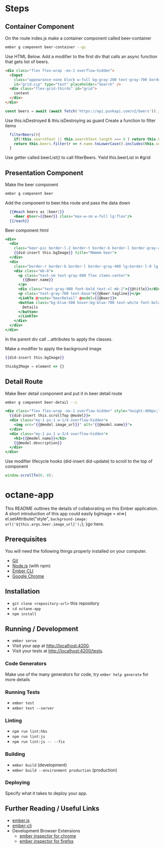 # Steps

## Container Component
On the route index.js make a container component called beer-container

``` bash
ember g component beer-container --gc
```

Use HTML Below. Add a modifier to the first div that calls an async function that gets list of beers.

``` html
<div class="flex flex-wrap -mx-1 overflow-hidden">
  <Input
    class="appearance-none block w-full bg-gray-200 text-gray-700 border border-gray-200 rounded py-3 px-4 leading-tight focus:outline-none focus:bg-white focus:border-gray-500"
    id="grid-zip" type="text" placeholder="Search" />
  <div class="flex-grid-thirds" id="grid">
    content
  </div>
</div>
```

``` javascript
const beers = await (await fetch('https://api.punkapi.com/v2/beers')).json();
```

Use this.isDestroyed & this.isDestroying as guard
Create a function to filter items

```javascript
  filterBeers(){
    if(!this.searchText || this.searchText.length === 0 ) return this.beers;
    return this.beers.filter(r => r.name.toLowerCase().includes(this.searchText.toLowerCase().trim()))
  }
```

Use getter called beerList() to call filterBeers. Yield this.beerList in #grid

## Presentation Component

Make the beer component

``` bash
ember g component beer
```

Add the component to beer.hbs route and pass the data down

``` handlebars
  {{#each beers as |beer|}}
    <Beer @beer={{beer}} class="max-w-sm w-full lg:flex"/>
  {{/each}}
```

Beer component html

```handlebars
<div>
  <div
    class="beer-pic border-l-2 border-t border-b border-l border-gray-400  lg:border-gray-400 h-48 lg:h-auto lg:w-48 flex-none bg-cover rounded-t lg:rounded-t-none lg:rounded-l text-center overflow-hidden"
    {{did-insert this.bgImage}} title="Mmmmm beer">
  </div>
  <div
    class="border-r border-b border-l border-gray-400 lg:border-l-0 lg:border-t lg:border-gray-400 bg-white rounded-b lg:rounded-b-none lg:rounded-r p-4 flex flex-col justify-between leading-normal">
    <div class="mb-8">
      <p class="text-sm text-gray-600 flex items-center">
        {{@beer.name}}
      </p>
      <div class="text-gray-900 font-bold text-xl mb-2">{{@title}}</div>
      <p class="text-gray-700 text-base">{{@beer.tagline}}</p>
      <LinkTo @route="beerDetail" @model={{@beer}}>
      <button class="bg-blue-500 hover:bg-blue-700 text-white font-bold py-2 px-4 rounded" type="button">
        Details
      </button>
      </LinkTo>
    </div>
  </div>
</div>
```

In the parent div call ...attributes to apply the classes.

Make a modifier to apply the background image

```handlebars
{{did-insert this.bgImage}}
```

```javascript
thisbgIMage = element => {}
```

## Detail Route

Make Beer detail component and put it in beer detail route

```bash
ember g component beer-detail --c
```

```handlebars
<div class="flex flex-wrap -mx-1 overflow-hidden" style="height:400px;" {{did-update this.scrollTop @model}}
  {{did-insert this.scrollTop @model}}>
  <div class="my-1 px-1 w-1/4 overflow-hidden">
    <img src="{{@model.image_url}}" alt="{{@model.name}}">
  </div>
  <div class="my-1 px-1 w-3/4 overflow-hidden">
    <h1>{{@model.name}}</h1>
    {{@model.description}}
  </div>
</div>
```

Use modifier lifecycle hooks (did-insert did-update) to scroll to the top of component

```javascript
window.scrollTo(0, 0);
```

# octane-app

This README outlines the details of collaborating on this Ember application.
A short introduction of this app could easily   bgImage = el=>{
    el.setAttribute("style", `background-image: url('${this.args.beer.image_url}');`);
  }go here.

## Prerequisites

You will need the following things properly installed on your computer.

* [Git](https://git-scm.com/)
* [Node.js](https://nodejs.org/) (with npm)
* [Ember CLI](https://ember-cli.com/)
* [Google Chrome](https://google.com/chrome/)

## Installation

* `git clone <repository-url>` this repository
* `cd octane-app`
* `npm install`

## Running / Development

* `ember serve`
* Visit your app at [http://localhost:4200](http://localhost:4200).
* Visit your tests at [http://localhost:4200/tests](http://localhost:4200/tests).

### Code Generators

Make use of the many generators for code, try `ember help generate` for more details

### Running Tests

* `ember test`
* `ember test --server`

### Linting

* `npm run lint:hbs`
* `npm run lint:js`
* `npm run lint:js -- --fix`

### Building

* `ember build` (development)
* `ember build --environment production` (production)

### Deploying

Specify what it takes to deploy your app.

## Further Reading / Useful Links

* [ember.js](https://emberjs.com/)
* [ember-cli](https://ember-cli.com/)
* Development Browser Extensions
  * [ember inspector for chrome](https://chrome.google.com/webstore/detail/ember-inspector/bmdblncegkenkacieihfhpjfppoconhi)
  * [ember inspector for firefox](https://addons.mozilla.org/en-US/firefox/addon/ember-inspector/)
